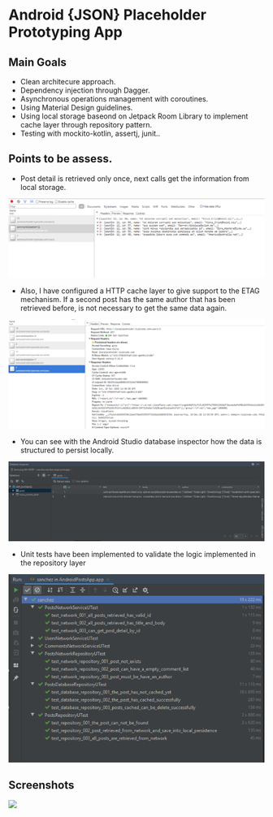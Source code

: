 # Android {JSON} Placeholder Prototyping App

## Main Goals

* Clean architecure approach.
* Dependency injection through Dagger.
* Asynchronous operations management with coroutines.
* Using Material Design guidelines.
* Using local storage baseond on Jetpack Room Library to implement cache layer through repository pattern.
* Testing with mockito-kotlin, assertj, junit..

## Points to be assess.

* Post detail is retrieved only once, next calls get the information from local storage.

<img  src="./images/network_inspector.PNG" />

* Also, I have configured a HTTP cache layer to give support to the ETAG mechanism. If a second post has the same author that has been retrieved before, is not necessary to get the same data again.

<img src="./images/network_inspector_2.PNG" />

* You can see with the Android Studio database inspector how the data is structured to persist locally.

<img src="./images/database_inspector.PNG" />

* Unit tests have been implemented to validate the logic implemented in the repository layer

<img src="./images/test.PNG" />


## Screenshots

<img width="250px" align="left" src="./images/app_gift.gif" />


